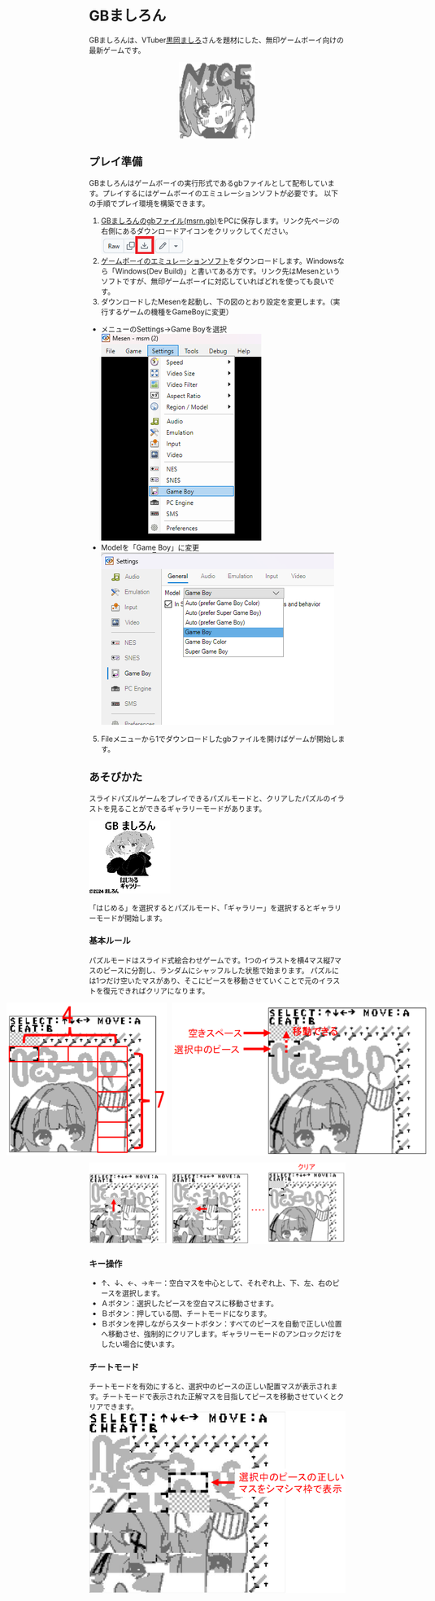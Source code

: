 # GBましろん
GBましろんは、VTuber[黒岡ましろ](https://twitter.com/kurokamashiro)さんを題材にした、無印ゲームボーイ向けの最新ゲームです。  
<p align="center">
  <img src="https://github.com/maoh-ika/msrn/blob/main/resource/release/screenshoot/nice.png" width="150" height="150" style="display:block;margin:auto;" />
</p>

## プレイ準備
GBましろんはゲームボーイの実行形式であるgbファイルとして配布しています。プレイするにはゲームボーイのエミュレーションソフトが必要です。
以下の手順でプレイ環境を構築できます。  

1. [GBましろんのgbファイル(msrn.gb)](https://github.com/maoh-ika/msrn/blob/main/dist/Release/msrn.gb)をPCに保存します。リンク先ページの右側にあるダウンロードアイコンをクリックしてください。![](resource/release/screenshoot/download.png)
2. [ゲームボーイのエミュレーションソフト](https://www.mesen.ca/)をダウンロードします。Windowsなら「Windows(Dev Build)」と書いてある方です。リンク先はMesenというソフトですが、無印ゲームボーイに対応していればどれを使っても良いです。
3. ダウンロードしたMesenを起動し、下の図のとおり設定を変更します。（実行するゲームの機種をGameBoyに変更）
* メニューのSettings→Game Boyを選択  
![](resource/release/screenshoot/setting1.png)  
* Modelを「Game Boy」に変更  
![](resource/release/screenshoot/setting2.png)
5. Fileメニューから1でダウンロードしたgbファイルを開けばゲームが開始します。

## あそびかた
スライドパズルゲームをプレイできるパズルモードと、クリアしたパズルのイラストを見ることができるギャラリーモードがあります。

![](resource/release/screenshoot/title.png)

「はじめる」を選択するとパズルモード、「ギャラリー」を選択するとギャラリーモードが開始します。

### 基本ルール
パズルモードはスライド式絵合わせゲームです。1つのイラストを横4マス縦7マスのピースに分割し、ランダムにシャッフルした状態で始まります。
パズルには1つだけ空いたマスがあり、そこにピースを移動させていくことで元のイラストを復元できればクリアになります。

<div style="display: flex; justify-content: center;">
  <img src="resource/release/screenshoot/grid.png" style="width: 315px; height: 300px; margin-right: 10px;">
  <img src="resource/release/screenshoot/cursor.png" style="width: 525px; height: 300px;">
</div>  

![](resource/release/screenshoot/step.png)

### キー操作
* ↑、↓、←、→キー：空白マスを中心として、それぞれ上、下、左、右のピースを選択します。
* Ａボタン：選択したピースを空白マスに移動させます。
* Ｂボタン：押している間、チートモードになります。
* Ｂボタンを押しながらスタートボタン：すべてのピースを自動で正しい位置へ移動させ、強制的にクリアします。ギャラリーモードのアンロックだけをしたい場合に使います。

### チートモード
チートモードを有効にすると、選択中のピースの正しい配置マスが表示されます。チートモードで表示された正解マスを目指してピースを移動させていくとクリアできます。  
<img src="resource/release/screenshoot/cheat.png" >
